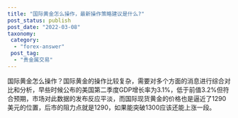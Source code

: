 ```yaml
---
title: "国际黄金怎么操作，最新操作策略建议是什么?"
post_status: publish
post_date: "2022-03-08"
taxonomy:
 category: 
  - "forex-answer"
 post_tag: 
  - "贵金属交易"
---
```


国际黄金怎么操作？国际黄金的操作比较复杂，需要对多个方面的消息进行综合对比和分析，早些时候公布的美国第二季度GDP增长率为3.1%，低于前值3.2%但符合预期，市场对此数据的发布反应平淡，而国际现货黄金的价格也是逼近了1290美元的位置，后市的阻力点就是1290，如果能突破1300应该还能上涨一段。
